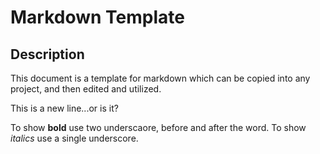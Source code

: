 # Markdown Template

## Description
This document is a template for markdown which can be copied into any project, and then edited and utilized.

This is a new line...or is it?

To show __bold__ use two underscaore, before and after the word.
To show _italics_ use a single underscore.
